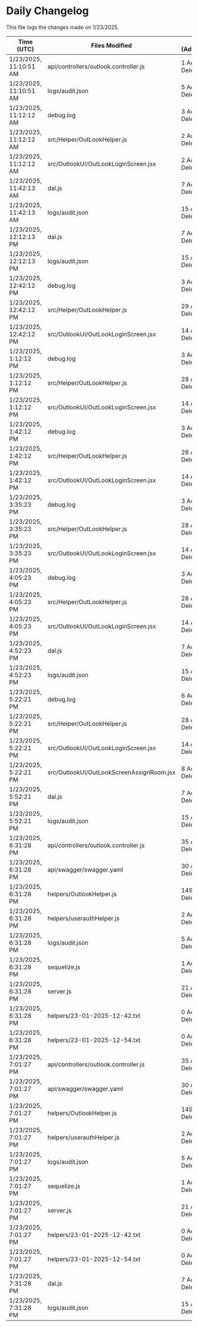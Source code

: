 # Daily Changelog

This file logs the changes made on 1/23/2025.

| Time (UTC)             | Files Modified                    | Changes (Addition/Deletion) |
|------------------------|-----------------------------------|-----------------------------|
| 1/23/2025, 11:10:51 AM | api/controllers/outlook.controller.js | 1 Additions & 1 Deletions |
| 1/23/2025, 11:10:51 AM | logs/audit.json | 5 Additions & 5 Deletions |
| 1/23/2025, 11:12:12 AM | debug.log | 3 Additions & 0 Deletions|
| 1/23/2025, 11:12:12 AM | src/Helper/OutLookHelper.js | 2 Additions & 1 Deletions|
| 1/23/2025, 11:12:12 AM | src/OutlookUI/OutLookLoginScreen.jsx | 2 Additions & 0 Deletions|
| 1/23/2025, 11:42:13 AM | dal.js | 7 Additions & 9 Deletions|
| 1/23/2025, 11:42:13 AM | logs/audit.json | 15 Additions & 15 Deletions|
| 1/23/2025, 12:12:13 PM | dal.js | 7 Additions & 9 Deletions|
| 1/23/2025, 12:12:13 PM | logs/audit.json | 15 Additions & 15 Deletions|
| 1/23/2025, 12:42:12 PM | debug.log | 3 Additions & 0 Deletions|
| 1/23/2025, 12:42:12 PM | src/Helper/OutLookHelper.js | 29 Additions & 4 Deletions|
| 1/23/2025, 12:42:12 PM | src/OutlookUI/OutLookLoginScreen.jsx | 14 Additions & 5 Deletions|
| 1/23/2025, 1:12:12 PM | debug.log | 3 Additions & 0 Deletions|
| 1/23/2025, 1:12:12 PM | src/Helper/OutLookHelper.js | 28 Additions & 5 Deletions|
| 1/23/2025, 1:12:12 PM | src/OutlookUI/OutLookLoginScreen.jsx | 14 Additions & 5 Deletions|
| 1/23/2025, 1:42:12 PM | debug.log | 3 Additions & 0 Deletions|
| 1/23/2025, 1:42:12 PM | src/Helper/OutLookHelper.js | 28 Additions & 5 Deletions|
| 1/23/2025, 1:42:12 PM | src/OutlookUI/OutLookLoginScreen.jsx | 14 Additions & 5 Deletions|
| 1/23/2025, 3:35:23 PM | debug.log | 3 Additions & 0 Deletions|
| 1/23/2025, 3:35:23 PM | src/Helper/OutLookHelper.js | 28 Additions & 5 Deletions|
| 1/23/2025, 3:35:23 PM | src/OutlookUI/OutLookLoginScreen.jsx | 14 Additions & 5 Deletions|
| 1/23/2025, 4:05:23 PM | debug.log | 3 Additions & 0 Deletions|
| 1/23/2025, 4:05:23 PM | src/Helper/OutLookHelper.js | 28 Additions & 5 Deletions|
| 1/23/2025, 4:05:23 PM | src/OutlookUI/OutLookLoginScreen.jsx | 14 Additions & 5 Deletions|
| 1/23/2025, 4:52:23 PM | dal.js | 7 Additions & 9 Deletions|
| 1/23/2025, 4:52:23 PM | logs/audit.json | 15 Additions & 15 Deletions|
| 1/23/2025, 5:22:21 PM | debug.log | 6 Additions & 0 Deletions|
| 1/23/2025, 5:22:21 PM | src/Helper/OutLookHelper.js | 28 Additions & 5 Deletions|
| 1/23/2025, 5:22:21 PM | src/OutlookUI/OutLookLoginScreen.jsx | 14 Additions & 5 Deletions|
| 1/23/2025, 5:22:21 PM | src/OutlookUI/OutLookScreenAssignRoom.jsx | 8 Additions & 0 Deletions|
| 1/23/2025, 5:52:21 PM | dal.js | 7 Additions & 9 Deletions|
| 1/23/2025, 5:52:21 PM | logs/audit.json | 15 Additions & 15 Deletions|
| 1/23/2025, 6:31:28 PM | api/controllers/outlook.controller.js | 35 Additions & 8 Deletions|
| 1/23/2025, 6:31:28 PM | api/swagger/swagger.yaml | 30 Additions & 0 Deletions|
| 1/23/2025, 6:31:28 PM | helpers/OutlookHelper.js | 149 Additions & 2 Deletions|
| 1/23/2025, 6:31:28 PM | helpers/userauthHelper.js | 2 Additions & 0 Deletions|
| 1/23/2025, 6:31:28 PM | logs/audit.json | 5 Additions & 5 Deletions|
| 1/23/2025, 6:31:28 PM | sequelize.js | 1 Additions & 1 Deletions|
| 1/23/2025, 6:31:28 PM | server.js | 21 Additions & 25 Deletions|
| 1/23/2025, 6:31:28 PM | helpers/23-01-2025-12-42.txt | 0 Additions & 0 Deletions|
| 1/23/2025, 6:31:28 PM | helpers/23-01-2025-12-54.txt | 0 Additions & 0 Deletions|
| 1/23/2025, 7:01:27 PM | api/controllers/outlook.controller.js | 35 Additions & 8 Deletions|
| 1/23/2025, 7:01:27 PM | api/swagger/swagger.yaml | 30 Additions & 0 Deletions|
| 1/23/2025, 7:01:27 PM | helpers/OutlookHelper.js | 149 Additions & 2 Deletions|
| 1/23/2025, 7:01:27 PM | helpers/userauthHelper.js | 2 Additions & 0 Deletions|
| 1/23/2025, 7:01:27 PM | logs/audit.json | 5 Additions & 5 Deletions|
| 1/23/2025, 7:01:27 PM | sequelize.js | 1 Additions & 1 Deletions|
| 1/23/2025, 7:01:27 PM | server.js | 21 Additions & 25 Deletions|
| 1/23/2025, 7:01:27 PM | helpers/23-01-2025-12-42.txt | 0 Additions & 0 Deletions|
| 1/23/2025, 7:01:27 PM | helpers/23-01-2025-12-54.txt | 0 Additions & 0 Deletions|
| 1/23/2025, 7:31:28 PM | dal.js | 7 Additions & 9 Deletions|
| 1/23/2025, 7:31:28 PM | logs/audit.json | 15 Additions & 15 Deletions|
